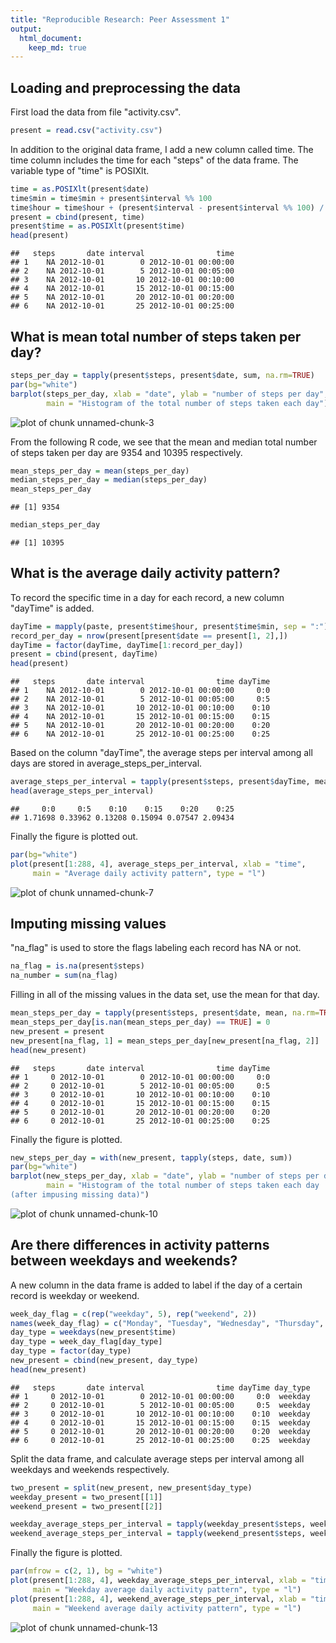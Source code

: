 ```yaml
---
title: "Reproducible Research: Peer Assessment 1"
output: 
  html_document:
    keep_md: true
---
```



## Loading and preprocessing the data
First load the data from file "activity.csv".

```r
present = read.csv("activity.csv")
```

In addition to the original data frame, I add a new column called time. The time column includes the time for each "steps" of the data frame. The variable type of "time" is POSIXlt.

```r
time = as.POSIXlt(present$date)
time$min = time$min + present$interval %% 100
time$hour = time$hour + (present$interval - present$interval %% 100) / 100
present = cbind(present, time)
present$time = as.POSIXlt(present$time)
head(present)
```

```
##   steps       date interval                time
## 1    NA 2012-10-01        0 2012-10-01 00:00:00
## 2    NA 2012-10-01        5 2012-10-01 00:05:00
## 3    NA 2012-10-01       10 2012-10-01 00:10:00
## 4    NA 2012-10-01       15 2012-10-01 00:15:00
## 5    NA 2012-10-01       20 2012-10-01 00:20:00
## 6    NA 2012-10-01       25 2012-10-01 00:25:00
```

## What is mean total number of steps taken per day?

```r
steps_per_day = tapply(present$steps, present$date, sum, na.rm=TRUE)
par(bg="white")
barplot(steps_per_day, xlab = "date", ylab = "number of steps per day",
        main = "Histogram of the total number of steps taken each day")
```

![plot of chunk unnamed-chunk-3](figure/unnamed-chunk-3.png) 

From the following R code, we see that the mean and median total number of steps taken per day are 9354 and 10395 respectively.

```r
mean_steps_per_day = mean(steps_per_day)
median_steps_per_day = median(steps_per_day)
mean_steps_per_day
```

```
## [1] 9354
```

```r
median_steps_per_day
```

```
## [1] 10395
```

## What is the average daily activity pattern?
To record the specific time in a day for each record, a new column "dayTime" is added.

```r
dayTime = mapply(paste, present$time$hour, present$time$min, sep = ":")
record_per_day = nrow(present[present$date == present[1, 2],])
dayTime = factor(dayTime, dayTime[1:record_per_day])
present = cbind(present, dayTime)
head(present)
```

```
##   steps       date interval                time dayTime
## 1    NA 2012-10-01        0 2012-10-01 00:00:00     0:0
## 2    NA 2012-10-01        5 2012-10-01 00:05:00     0:5
## 3    NA 2012-10-01       10 2012-10-01 00:10:00    0:10
## 4    NA 2012-10-01       15 2012-10-01 00:15:00    0:15
## 5    NA 2012-10-01       20 2012-10-01 00:20:00    0:20
## 6    NA 2012-10-01       25 2012-10-01 00:25:00    0:25
```
Based on the column "dayTime", the average steps per interval among all days are stored in average_steps_per_interval.

```r
average_steps_per_interval = tapply(present$steps, present$dayTime, mean, na.rm = TRUE)
head(average_steps_per_interval)
```

```
##     0:0     0:5    0:10    0:15    0:20    0:25 
## 1.71698 0.33962 0.13208 0.15094 0.07547 2.09434
```

Finally the figure is plotted out.

```r
par(bg="white")
plot(present[1:288, 4], average_steps_per_interval, xlab = "time",
     main = "Average daily activity pattern", type = "l")
```

![plot of chunk unnamed-chunk-7](figure/unnamed-chunk-7.png) 

## Imputing missing values
"na_flag" is used to store the flags labeling each record has NA or not.

```r
na_flag = is.na(present$steps)
na_number = sum(na_flag)
```

Filling in all of the missing values in the data set, use the mean for that day.

```r
mean_steps_per_day = tapply(present$steps, present$date, mean, na.rm=TRUE)
mean_steps_per_day[is.nan(mean_steps_per_day) == TRUE] = 0
new_present = present
new_present[na_flag, 1] = mean_steps_per_day[new_present[na_flag, 2]]
head(new_present)
```

```
##   steps       date interval                time dayTime
## 1     0 2012-10-01        0 2012-10-01 00:00:00     0:0
## 2     0 2012-10-01        5 2012-10-01 00:05:00     0:5
## 3     0 2012-10-01       10 2012-10-01 00:10:00    0:10
## 4     0 2012-10-01       15 2012-10-01 00:15:00    0:15
## 5     0 2012-10-01       20 2012-10-01 00:20:00    0:20
## 6     0 2012-10-01       25 2012-10-01 00:25:00    0:25
```
Finally the figure is plotted.

```r
new_steps_per_day = with(new_present, tapply(steps, date, sum))
par(bg="white")
barplot(new_steps_per_day, xlab = "date", ylab = "number of steps per day",
        main = "Histogram of the total number of steps taken each day
(after impusing missing data)")
```

![plot of chunk unnamed-chunk-10](figure/unnamed-chunk-10.png) 

## Are there differences in activity patterns between weekdays and weekends?
A new column in the data frame is added to label if the day of a certain record is weekday or weekend.

```r
week_day_flag = c(rep("weekday", 5), rep("weekend", 2))
names(week_day_flag) = c("Monday", "Tuesday", "Wednesday", "Thursday", "Friday", "Saturday", "Sunday")
day_type = weekdays(new_present$time)
day_type = week_day_flag[day_type]
day_type = factor(day_type)
new_present = cbind(new_present, day_type)
head(new_present)
```

```
##   steps       date interval                time dayTime day_type
## 1     0 2012-10-01        0 2012-10-01 00:00:00     0:0  weekday
## 2     0 2012-10-01        5 2012-10-01 00:05:00     0:5  weekday
## 3     0 2012-10-01       10 2012-10-01 00:10:00    0:10  weekday
## 4     0 2012-10-01       15 2012-10-01 00:15:00    0:15  weekday
## 5     0 2012-10-01       20 2012-10-01 00:20:00    0:20  weekday
## 6     0 2012-10-01       25 2012-10-01 00:25:00    0:25  weekday
```

Split the data frame, and calculate average steps per interval among all weekdays and weekends respectively.

```r
two_present = split(new_present, new_present$day_type)
weekday_present = two_present[[1]]
weekend_present = two_present[[2]]

weekday_average_steps_per_interval = tapply(weekday_present$steps, weekday_present$dayTime, mean)
weekend_average_steps_per_interval = tapply(weekend_present$steps, weekend_present$dayTime, mean)
```

Finally the figure is plotted.

```r
par(mfrow = c(2, 1), bg = "white")
plot(present[1:288, 4], weekday_average_steps_per_interval, xlab = "time",
     main = "Weekday average daily activity pattern", type = "l")
plot(present[1:288, 4], weekend_average_steps_per_interval, xlab = "time",
     main = "Weekend average daily activity pattern", type = "l")
```

![plot of chunk unnamed-chunk-13](figure/unnamed-chunk-13.png) 



